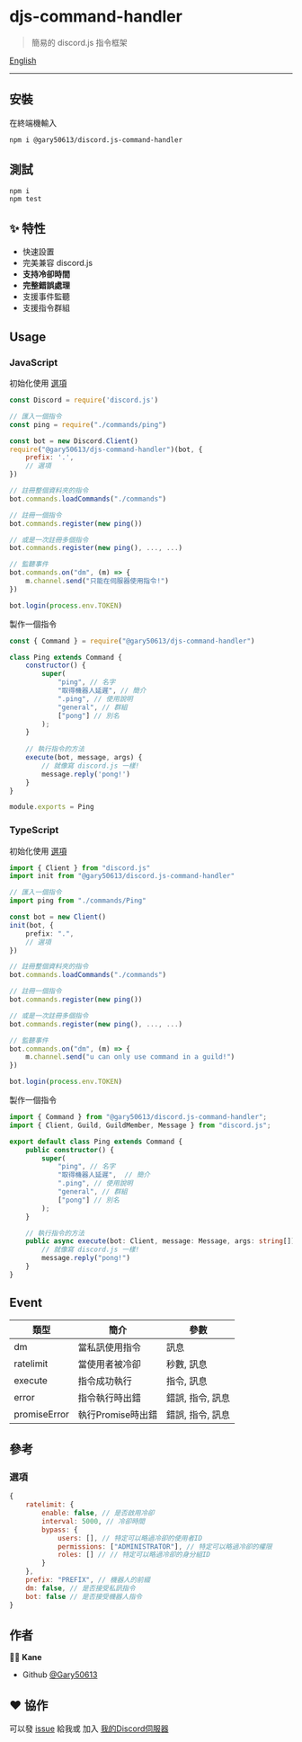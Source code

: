 # djs-command-handler
> 簡易的 discord.js 指令框架

[English](README.md)

***

## 安裝
在終端機輸入
```shell
npm i @gary50613/discord.js-command-handler
```

## 測試
```shell
npm i
npm test
```

## ✨ 特性

- 快速設置
- 完美兼容 discord.js
- **支持冷卻時間**
- **完整錯誤處理**
- 支援事件監聽
- 支援指令群組

## Usage

### JavaScript
初始化使用 [選項](#選項)
```js
const Discord = require('discord.js')

// 匯入一個指令
const ping = require("./commands/ping")

const bot = new Discord.Client()
require("@gary50613/djs-command-handler")(bot, {
	prefix: '.',
	// 選項
})

// 註冊整個資料夾的指令
bot.commands.loadCommands("./commands")

// 註冊一個指令
bot.commands.register(new ping())

// 或是一次註冊多個指令
bot.commands.register(new ping(), ..., ...)

// 監聽事件
bot.commands.on("dm", (m) => {
    m.channel.send("只能在伺服器使用指令!")
})

bot.login(process.env.TOKEN)
```

製作一個指令
```js
const { Command } = require("@gary50613/djs-command-handler")

class Ping extends Command {
    constructor() {
        super(
            "ping", // 名字
            "取得機器人延遲", // 簡介
            ".ping", // 使用說明
            "general", // 群組
            ["pong"] // 別名
        );
    }
    
    // 執行指令的方法
    execute(bot, message, args) {
        // 就像寫 discord.js 一樣!
        message.reply('pong!')
    }
}

module.exports = Ping
```

### TypeScript
初始化使用 [選項](#選項)
```ts
import { Client } from "discord.js"
import init from "@gary50613/discord.js-command-handler"

// 匯入一個指令
import ping from "./commands/Ping"

const bot = new Client()
init(bot, {
    prefix: ".",
    // 選項
})

// 註冊整個資料夾的指令
bot.commands.loadCommands("./commands")

// 註冊一個指令
bot.commands.register(new ping())

// 或是一次註冊多個指令
bot.commands.register(new ping(), ..., ...)

// 監聽事件
bot.commands.on("dm", (m) => {
    m.channel.send("u can only use command in a guild!")
})

bot.login(process.env.TOKEN)
```

製作一個指令
```ts
import { Command } from "@gary50613/discord.js-command-handler";
import { Client, Guild, GuildMember, Message } from "discord.js";

export default class Ping extends Command {
    public constructor() {
        super(
            "ping", // 名字
            "取得機器人延遲",  // 簡介
            ".ping", // 使用說明
            "general", // 群組
            ["pong"] // 別名
        );
    }

    // 執行指令的方法
    public async execute(bot: Client, message: Message, args: string[]) {
        // 就像寫 discord.js 一樣!
        message.reply("pong!")
    }
}
```
## Event
類型 | 簡介 | 參數
---|---|---
dm | 當私訊使用指令 | 訊息
ratelimit | 當使用者被冷卻 | 秒數, 訊息
execute | 指令成功執行 | 指令, 訊息
error | 指令執行時出錯 | 錯誤, 指令, 訊息
promiseError | 執行Promise時出錯 | 錯誤, 指令, 訊息

## 參考
### 選項
```js
{
    ratelimit: {
        enable: false, // 是否啟用冷卻
        interval: 5000, // 冷卻時間
        bypass: {
            users: [], // 特定可以略過冷卻的使用者ID 
            permissions: ["ADMINISTRATOR"], // 特定可以略過冷卻的權限
            roles: [] // // 特定可以略過冷卻的身分組ID
        }
    },
    prefix: "PREFIX", // 機器人的前綴
    dm: false, // 是否接受私訊指令
    bot: false // 是否接受機器人指令  
}
```

## 作者
🧑‍💻 **Kane**
- Github [@Gary50613](https://github.com/Gary50613)

## ❤️ 協作
可以發 [issue](https://github.com/Gary50613/discordjs-command-handler/issues) 給我或
加入 [我的Discord伺服器](https://discord.gg/ct2ufag)

